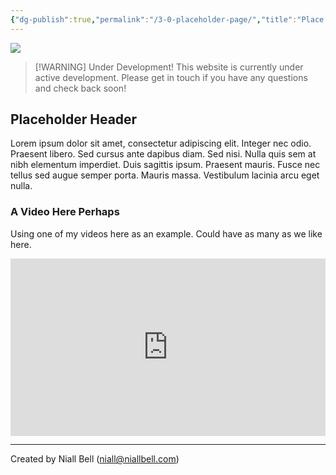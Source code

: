 ```yaml
---
{"dg-publish":true,"permalink":"/3-0-placeholder-page/","title":"Place Holder Page","contentClasses":"cards cards-cols-3 cards-cover cards-cover-no-border cards-title-hide-icons","noteIcon":null,"created":"2024-12-31T04:35:34.469-08:00","updated":"2025-02-20T14:39:19.789-08:00"}
---
```


![](https://i.imgur.com/DRjERAq.jpeg)

> [!WARNING] Under Development!
> This website is currently under active development. Please get in touch if you have any questions and check back soon!

## Placeholder Header

Lorem ipsum dolor sit amet, consectetur adipiscing elit. Integer nec odio. Praesent libero. Sed cursus ante dapibus diam. Sed nisi. Nulla quis sem at nibh elementum imperdiet. Duis sagittis ipsum. Praesent mauris. Fusce nec tellus sed augue semper porta. Mauris massa. Vestibulum lacinia arcu eget nulla. 

### A Video Here Perhaps

Using one of my videos here as an example. Could have as many as we like here.

<div style="position: relative; width: 100%; padding-bottom: 56.25%; /* 16:9 aspect ratio */ height: 0;">
    <iframe src="https://www.youtube.com/embed/6jQbNrrIXp4?si=xSTLNgxp1U_m7zm9&controls=0"
            style="position: absolute; top: 0; left: 0; width: 100%; height: 100%;"
            title="YouTube video player" frameborder="0" allow="accelerometer; autoplay; clipboard-write; encrypted-media; gyroscope; picture-in-picture; web-share" referrerpolicy="strict-origin-when-cross-origin" allowfullscreen>
    </iframe>
</div>


---
Created by Niall Bell (niall@niallbell.com)

